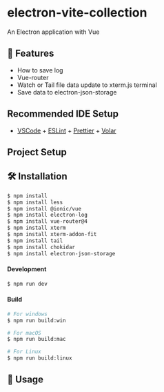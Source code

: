 # electron-vite-collection

An Electron application with Vue

## 🚀 Features
- How to save log
- Vue-router
- Watch or Tail file data update to xterm.js terminal
- Save data to electron-json-storage

## Recommended IDE Setup

- [VSCode](https://code.visualstudio.com/) + [ESLint](https://marketplace.visualstudio.com/items?itemName=dbaeumer.vscode-eslint) + [Prettier](https://marketplace.visualstudio.com/items?itemName=esbenp.prettier-vscode) + [Volar](https://marketplace.visualstudio.com/items?itemName=Vue.volar)

## Project Setup

## 🛠️ Installation

```bash
$ npm install
$ npm install less
$ npm install @ionic/vue
$ npm install electron-log
$ npm install vue-router@4
$ npm install xterm
$ npm install xterm-addon-fit
$ npm install tail
$ npm install chokidar
$ npm install electron-json-storage
```

#### Development

```bash
$ npm run dev
```

#### Build

```bash
# For windows
$ npm run build:win

# For macOS
$ npm run build:mac

# For Linux
$ npm run build:linux
```
## 🧪 Usage
